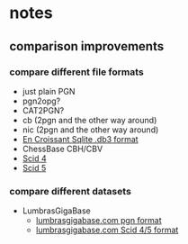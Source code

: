 # notes

## comparison improvements

### compare different file formats

- just plain PGN
- pgn2opg?
- CAT2PGN?
- cb (2pgn and the other way around)
- nic (2pgn and the other way around)
- [En Croissant Sqlite .db3 format](https://encroissant.org/docs/reference/database-format)
- ChessBase CBH/CBV
- [Scid 4](https://scidvspc.sourceforge.net/)
- [Scid 5](https://sourceforge.net/p/scid/wiki/StartHere/)

### compare different datasets

- LumbrasGigaBase
  - [lumbrasgigabase.com pgn format](https://lumbrasgigabase.com/en/download-in-pgn-format-en/)
  - [lumbrasgigabase.com Scid 4/5 format](https://lumbrasgigabase.com/en/download-the-scid-database-en/)
